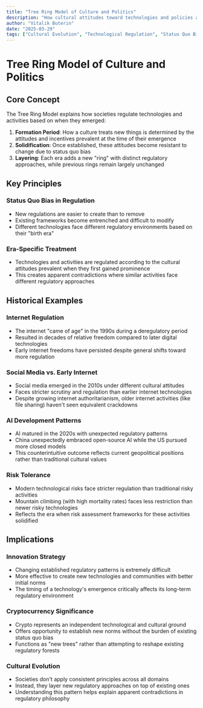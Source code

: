 ```yaml
---
title: "Tree Ring Model of Culture and Politics"
description: "How cultural attitudes toward technologies and policies are shaped by the era in which they emerge"
author: "Vitalik Buterin"
date: "2025-03-29"
tags: ["Cultural Evolution", "Technological Regulation", "Status Quo Bias", "Innovation Policy"]
---
```


# Tree Ring Model of Culture and Politics

## Core Concept

The Tree Ring Model explains how societies regulate technologies and activities based on when they emerged:

1. **Formation Period**: How a culture treats new things is determined by the attitudes and incentives prevalent at the time of their emergence
2. **Solidification**: Once established, these attitudes become resistant to change due to status quo bias
3. **Layering**: Each era adds a new "ring" with distinct regulatory approaches, while previous rings remain largely unchanged

## Key Principles

### Status Quo Bias in Regulation

- New regulations are easier to create than to remove
- Existing frameworks become entrenched and difficult to modify
- Different technologies face different regulatory environments based on their "birth era"

### Era-Specific Treatment

- Technologies and activities are regulated according to the cultural attitudes prevalent when they first gained prominence
- This creates apparent contradictions where similar activities face different regulatory approaches

## Historical Examples

### Internet Regulation

- The internet "came of age" in the 1990s during a deregulatory period
- Resulted in decades of relative freedom compared to later digital technologies
- Early internet freedoms have persisted despite general shifts toward more regulation

### Social Media vs. Early Internet

- Social media emerged in the 2010s under different cultural attitudes
- Faces stricter scrutiny and regulation than earlier internet technologies
- Despite growing internet authoritarianism, older internet activities (like file sharing) haven't seen equivalent crackdowns

### AI Development Patterns

- AI matured in the 2020s with unexpected regulatory patterns
- China unexpectedly embraced open-source AI while the US pursued more closed models
- This counterintuitive outcome reflects current geopolitical positions rather than traditional cultural values

### Risk Tolerance

- Modern technological risks face stricter regulation than traditional risky activities
- Mountain climbing (with high mortality rates) faces less restriction than newer risky technologies
- Reflects the era when risk assessment frameworks for these activities solidified

## Implications

### Innovation Strategy

- Changing established regulatory patterns is extremely difficult
- More effective to create new technologies and communities with better initial norms
- The timing of a technology's emergence critically affects its long-term regulatory environment

### Cryptocurrency Significance

- Crypto represents an independent technological and cultural ground
- Offers opportunity to establish new norms without the burden of existing status quo bias
- Functions as "new trees" rather than attempting to reshape existing regulatory forests

### Cultural Evolution

- Societies don't apply consistent principles across all domains
- Instead, they layer new regulatory approaches on top of existing ones
- Understanding this pattern helps explain apparent contradictions in regulatory philosophy